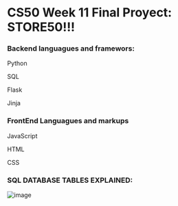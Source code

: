 
<h1>CS50 Week 11 Final Proyect: STORE50!!!</h1>
<h3>Backend languagues and framewors:</h3>
<p>Python </p>
<p>SQL </p>
<p>Flask </p>
<p>Jinja </p>
<h3>FrontEnd Languagues and markups</h3>
<p>JavaScript </p>
<p>HTML </p>
<p>CSS </p>

<h3> SQL DATABASE TABLES EXPLAINED:</h3>



![image](https://user-images.githubusercontent.com/114787259/224226878-1f4c807f-abed-45c2-9902-f7a9a3116e77.png)
